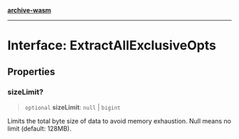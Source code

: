 [**archive-wasm**](../../README.md)

---

# Interface: ExtractAllExclusiveOpts

## Properties

### sizeLimit?

> `optional` **sizeLimit**: `null` \| `bigint`

Limits the total byte size of data to avoid memory exhaustion. Null means no limit (default: 128MB).
